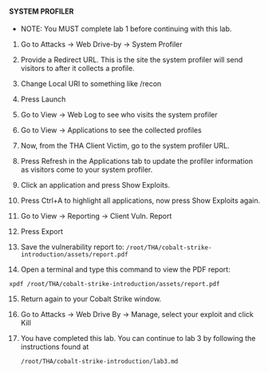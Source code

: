 #### SYSTEM PROFILER

* NOTE: You MUST complete lab 1 before continuing with this lab.

1. Go to Attacks -> Web Drive-by -> System Profiler

2. Provide a Redirect URL. This is the site the system profiler will send visitors to after it collects a profile.

3. Change Local URI to something like /recon

4. Press Launch

5. Go to View -> Web Log to see who visits the system profiler

6. Go to View -> Applications to see the collected profiles

7. Now, from the THA Client Victim, go to the system profiler URL.

8. Press Refresh in the Applications tab to update the profiler information as visitors come to your system profiler.

9. Click an application and press Show Exploits.

10. Press Ctrl+A to highlight all applications, now press Show Exploits again.

11. Go to View -> Reporting -> Client Vuln. Report

12. Press Export

13. Save the vulnerability report to: `/root/THA/cobalt-strike-introduction/assets/report.pdf`

14. Open a terminal and type this command to view the PDF report:

  ```
  xpdf /root/THA/cobalt-strike-introduction/assets/report.pdf
  ```

15. Return again to your Cobalt Strike window.

16. Go to Attacks -> Web Drive By -> Manage, select your exploit and click Kill

17. You have completed this lab. You can continue to lab 3 by following the instructions found at 
    ```
    /root/THA/cobalt-strike-introduction/lab3.md
    ```
